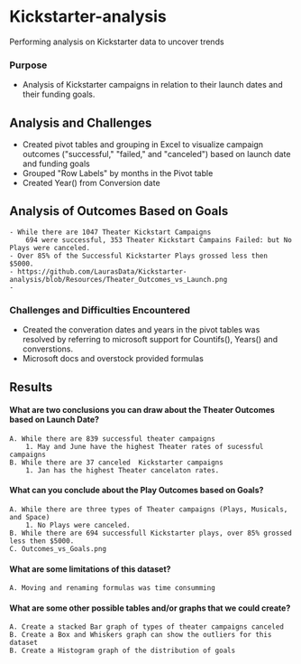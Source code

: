 # Kickstarter-analysis
Performing analysis on Kickstarter data to uncover trends

### Purpose
- Analysis of Kickstarter campaigns in relation to their launch dates and their funding goals.

## Analysis and Challenges
- Created pivot tables and grouping in Excel to visualize campaign outcomes ("successful," "failed," and "canceled") based on launch date and funding goals
- Grouped "Row Labels" by months in the Pivot table
- Created Year() from Conversion date

## Analysis of Outcomes Based on Goals
    - While there are 1047 Theater Kickstart Campaigns
        694 were successful, 353 Theater Kickstart Campains Failed: but No Plays were canceled.
    - Over 85% of the Successful Kickstarter Plays grossed less then $5000.
    - https://github.com/LaurasData/Kickstarter-analysis/blob/Resources/Theater_Outcomes_vs_Launch.png
    - 
   
### Challenges and Difficulties Encountered
- Created the converation dates and years in the pivot tables was resolved by referring to microsoft support for Countifs(), Years() and converstions.
- Microsoft docs and overstock provided formulas 

## Results

#### What are two conclusions you can draw about the Theater Outcomes based on Launch Date?
    A. While there are 839 successful theater campaigns
        1. May and June have the highest Theater rates of sucessful campaigns
    B. While there are 37 canceled  Kickstarter campaigns
        1. Jan has the highest Theater cancelaton rates.
   
#### What can you conclude about the Play Outcomes based on Goals?
    A. While there are three types of Theater campaigns (Plays, Musicals, and Space)
        1. No Plays were canceled.
    B. While there are 694 successfull Kickstarter plays, over 85% grossed less then $5000.
    C. Outcomes_vs_Goals.png

#### What are some limitations of this dataset?
    A. Moving and renaming formulas was time consumming

#### What are some other possible tables and/or graphs that we could create?
    A. Create a stacked Bar graph of types of theater campaigns canceled
    B. Create a Box and Whiskers graph can show the outliers for this dataset
    B. Create a Histogram graph of the distribution of goals
